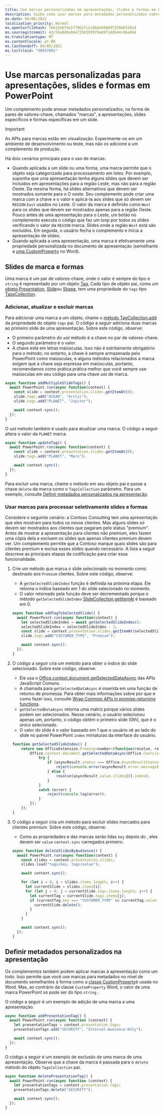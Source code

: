 ```yaml
---
title: Use marcas personalizadas em apresentações, slides e formas em PowerPoint
description: Saiba como usar marcas para metadados personalizados sobre apresentações, slides e formas.
ms.date: 04/08/2021
localization_priority: Normal
ms.openlocfilehash: fbb13e67da1f7962fc2c0b8d45689f259b015014
ms.sourcegitcommit: 42c55a8d8e0447258393979a09f1ddb44c6be884
ms.translationtype: MT
ms.contentlocale: pt-BR
ms.lasthandoff: 09/08/2021
ms.locfileid: "58937891"
---
```

# <a name="use-custom-tags-for-presentations-slides-and-shapes-in-powerpoint"></a>Use marcas personalizadas para apresentações, slides e formas em PowerPoint

Um complemento pode anexar metadados personalizados, na forma de pares de valores-chave, chamados "marcas", a apresentações, slides específicos e formas específicas em um slide.

> [!IMPORTANT]
> As APIs para marcas estão em visualização. Experimente-os em um ambiente de desenvolvimento ou teste, mas não os adicione a um complemento de produção.

Há dois cenários principais para o uso de marcas:

- Quando aplicada a um slide ou uma forma, uma marca permite que o objeto seja categorizado para processamento em lotes. Por exemplo, suponha que uma apresentação tenha alguns slides que devem ser incluídos em apresentações para a região Leste, mas não para a região Oeste. Da mesma forma, há slides alternativos que devem ser mostrados somente para o O oeste. Seu complemento pode criar uma marca com a chave e o valor e aplicá-la aos slides que só devem ser `REGION` `East` usados no Leste. O valor da marca é definido como `West` para os slides que devem ser mostrados apenas para a região Oeste. Pouco antes de uma apresentação para o Leste, um botão no complemento executa o código que faz um loop por todos os slides verificando o valor da `REGION` marca. Slides onde a região `West` está são excluídos. Em seguida, o usuário fecha o complemento e inicia a apresentação de slides.
- Quando aplicada a uma apresentação, uma marca é efetivamente uma propriedade personalizada no documento de apresentação (semelhante a [uma CustomProperty](/javascript/api/word/word.customproperty) no Word).

## <a name="tag-slides-and-shapes"></a>Slides de marca e formas

Uma marca é um par de valores-chave, onde o valor é sempre do tipo e `string` é representado por um objeto [Tag.](/javascript/api/powerpoint/powerpoint.tag) Cada tipo de objeto pai, como um [objeto Presentation](/javascript/api/powerpoint/powerpoint.presentation), [Slide](/javascript/api/powerpoint/powerpoint.slide)ou [Shape,](/javascript/api/powerpoint/powerpoint.shape) tem uma propriedade do `tags` tipo [TagsCollection](/javascript/api/powerpoint/powerpoint.tagcollection).

### <a name="add-update-and-delete-tags"></a>Adicionar, atualizar e excluir marcas

Para adicionar uma marca a um objeto, chame o [método TagCollection.add](/javascript/api/powerpoint/powerpoint.tagcollection#add_key__value_) da propriedade do objeto `tags` pai. O código a seguir adiciona duas marcas ao primeiro slide de uma apresentação. Sobre este código, observe:

- O primeiro parâmetro do `add` método é a chave no par de valores-chave. 
- O segundo parâmetro é o valor.
- A chave está em letras maiúsculas. Isso não é estritamente obrigatório para o método; no entanto, a chave é sempre armazenada pelo PowerPoint como maiúsculas, e alguns métodos relacionados a marca exigem que a chave seja expressa em maiúsculas, portanto, recomendamos como prática prática melhor que você sempre use maiúsculas em seu código para uma chave `add` de marca. 

```javascript
async function addMultipleSlideTags() {
  await PowerPoint.run(async function(context) {
    const slide = context.presentation.slides.getItemAt(0);
    slide.tags.add("OCEAN", "Arctic");
    slide.tags.add("PLANET", "Jupiter");

    await context.sync();
  });
}
```

O `add` método também é usado para atualizar uma marca. O código a seguir altera o valor da `PLANET` marca.

```javascript
async function updateTag() {
  await PowerPoint.run(async function(context) {
    const slide = context.presentation.slides.getItemAt(0);
    slide.tags.add("PLANET", "Mars");

    await context.sync();
  });
}
```

Para excluir uma marca, chame o método em seu objeto pai e passe a chave `delete` da marca como o `TagsCollection` parâmetro. Para um exemplo, consulte [Definir metadados personalizados na apresentação](#set-custom-metadata-on-the-presentation).

### <a name="use-tags-to-selectively-process-slides-and-shapes"></a>Usar marcas para processar seletivamente slides e formas

Considere o seguinte cenário: a Contoso Consulting tem uma apresentação que eles mostram para todos os novos clientes. Mas alguns slides só devem ser mostrados aos clientes que pagaram pelo status "premium". Antes de mostrar a apresentação para clientes não premium, eles fazem uma cópia dela e excluem os slides que apenas clientes premium devem ver. Um complemento permite que a Contoso marque quais slides são para clientes premium e exclua esses slides quando necessário. A lista a seguir descreve as principais etapas de codificação para criar essa funcionalidade.

1. Crie um método que marca o slide selecionado no momento como destinado aos `Premium` clientes. Sobre este código, observe:

    - A `getSelectedSlideIndex` função é definida na próxima etapa. Ele retorna o índice baseado em 1 do slide selecionado no momento.
    - O valor retornado pela função deve ser decrementado porque o método `getSelectedSlideIndex` [SlideCollection.getItemAt](/javascript/api/powerpoint/powerpoint.slidecollection#getItemAt_index_) é baseado em 0.

    ```javascript
    async function addTagToSelectedSlide() {
      await PowerPoint.run(async function(context) {
        let selectedSlideIndex = await getSelectedSlideIndex();
        selectedSlideIndex = selectedSlideIndex - 1;
        const slide = context.presentation.slides.getItemAt(selectedSlideIndex);
        slide.tags.add("CUSTOMER_TYPE", "Premium");
    
        await context.sync();
      });
    }
    ```

2. O código a seguir cria um método para obter o índice do slide selecionado. Sobre este código, observe:

    - Ele usa o [Office.context.document.getSelectedDataAsync](/javascript/api/office/office.document#getSelectedDataAsync_coercionType__callback_) das APIs JavaScript Comuns.
    - A chamada para `getSelectedDataAsync` é inserida em uma função de retorno de promessa. Para obter mais informações sobre por que e como fazer isso, consulte [Wrap Common APIs in promise-returning functions](../develop/asynchronous-programming-in-office-add-ins.md#wrap-common-apis-in-promise-returning-functions).
    - `getSelectedDataAsync` retorna uma matriz porque vários slides podem ser selecionados. Nesse cenário, o usuário selecionou apenas um, portanto, o código obtém o primeiro slide (0th), que é o único selecionado.
    - O valor do slide é o valor baseado em 1 que o usuário vê ao lado do slide no painel PowerPoint `index` miniaturas da interface do usuário.

    ```javascript
    function getSelectedSlideIndex() {
        return new OfficeExtension.Promise<number>(function(resolve, reject) {
            Office.context.document.getSelectedDataAsync(Office.CoercionType.SlideRange, function(asyncResult) {
                try {
                    if (asyncResult.status === Office.AsyncResultStatus.Failed) {
                        reject(console.error(asyncResult.error.message));
                    } else {
                        resolve(asyncResult.value.slides[0].index);
                    }
                } 
                catch (error) {
                    reject(console.log(error));
                }
            });
        });
    }
    ```

3. O código a seguir cria um método para excluir slides marcados para clientes premium. Sobre este código, observe:

    - Como as propriedades e das marcas serão lidas `key` depois do , eles devem ser `value` `context.sync` carregados primeiro.

    ```javascript
    async function deleteSlidesByAudience() {
      await PowerPoint.run(async function(context) {
        const slides = context.presentation.slides;
        slides.load("tags/key, tags/value");
    
        await context.sync();
    
        for (let i = 0; i < slides.items.length; i++) {
          let currentSlide = slides.items[i];
          for (let j = 0; j < currentSlide.tags.items.length; j++) {
            let currentTag = currentSlide.tags.items[j];
            if (currentTag.key === "CUSTOMER_TYPE" && currentTag.value === "Premium") {
              currentSlide.delete();
            }
          }
        }
    
        await context.sync();
      });
    }
    ```

## <a name="set-custom-metadata-on-the-presentation"></a>Definir metadados personalizados na apresentação

Os complementos também podem aplicar marcas à apresentação como um todo. Isso permite que você use marcas para metadados no nível de documento semelhantes à forma como a [classe CustomProperty](/javascript/api/word/word.customproperty)é usada no Word. Mas, ao contrário da classe `CustomProperty` Word, o valor de uma marca PowerPoint só pode ser do tipo `string` .

O código a seguir é um exemplo de adição de uma marca a uma apresentação. 

```javascript
async function addPresentationTag() {
  await PowerPoint.run(async function (context) {
    let presentationTags = context.presentation.tags;
    presentationTags.add("SECURITY", "Internal-Audience-Only");

    await context.sync();
  });
}
```

O código a seguir é um exemplo de exclusão de uma marca de uma apresentação. Observe que a chave da marca é passada para o `delete` método do objeto `TagsCollection` pai.

```javascript
async function deletePresentationTag() {
  await PowerPoint.run(async function (context) {
    let presentationTags = context.presentation.tags;
    presentationTags.delete("SECURITY");

    await context.sync();
  });
}
```

